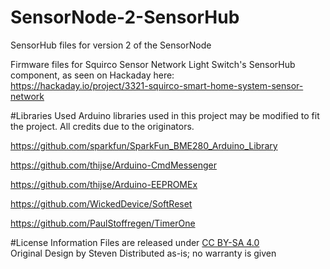 # SensorNode-2-SensorHub
SensorHub files for version 2 of the SensorNode

Firmware files for Squirco Sensor Network Light Switch's SensorHub component, as seen on Hackaday here:  
https://hackaday.io/project/3321-squirco-smart-home-system-sensor-network

#Libraries Used
Arduino libraries used in this project may be modified to fit the project. All credits due to the originators.

https://github.com/sparkfun/SparkFun_BME280_Arduino_Library

https://github.com/thijse/Arduino-CmdMessenger

https://github.com/thijse/Arduino-EEPROMEx

https://github.com/WickedDevice/SoftReset

https://github.com/PaulStoffregen/TimerOne

#License Information
Files are released under <a href = "https://creativecommons.org/licenses/by-sa/4.0/">CC BY-SA 4.0</a>  
Original Design by Steven
Distributed as-is; no warranty is given

